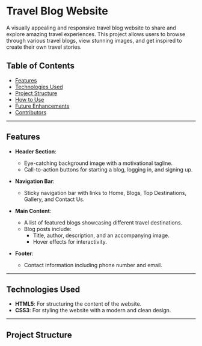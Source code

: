 # Travel Blog Website

A visually appealing and responsive travel blog website to share and explore amazing travel experiences. This project allows users to browse through various travel blogs, view stunning images, and get inspired to create their own travel stories.

## Table of Contents
- [Features](#features)
- [Technologies Used](#technologies-used)
- [Project Structure](#project-structure)
- [How to Use](#how-to-use)
- [Future Enhancements](#future-enhancements)
- [Contributors](#contributors)

---

## Features

- **Header Section**: 
  - Eye-catching background image with a motivational tagline.
  - Call-to-action buttons for starting a blog, logging in, and signing up.

- **Navigation Bar**:
  - Sticky navigation bar with links to Home, Blogs, Top Destinations, Gallery, and Contact Us.

- **Main Content**:
  - A list of featured blogs showcasing different travel destinations.
  - Blog posts include:
    - Title, author, description, and an accompanying image.
    - Hover effects for interactivity.

- **Footer**:
  - Contact information including phone number and email.

---

## Technologies Used

- **HTML5**: For structuring the content of the website.
- **CSS3**: For styling the website with a modern and clean design.

---

## Project Structure

